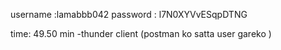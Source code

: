 username :lamabbb042
password : l7N0XYVvESqpDTNG


time: 49.50 min 
    -thunder client (postman ko satta user gareko )
    
